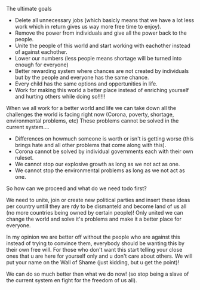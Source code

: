 The ultimate goals

* Delete all unnecessary jobs (which basicly means that we have a lot less work which in return gives us way more free time to enjoy).
* Remove the power from individuals and give all the power back to the people.
* Unite the people of this world and start working with eachother instead of against eachother.
* Lower our numbers (less people means shortage will be turned into enough for everyone)
* Better rewarding system where chances are not created by individuals but by the people and everyone has the same chance.
* Every child has the same options and oppertunities in life.
* Work for making this world a better place instead of enriching yourself and hurting others while doing so!!!!!

When we all work for a better world and life we can take down all the challenges the world is facing right now (Corona, poverty, shortage, environmental problems, etc)
These problems cannot be solved in the current system....

* Differences on howmuch someone is worth or isn't is getting worse (this brings hate and all other problems that come along with this).
* Corona cannot be solved by individual governments each with their own ruleset.
* We cannot stop our explosive growth as long as we not act as one.
* We cannot stop the environmental problems as long as we not act as one.

So how can we proceed and what do we need todo first?

We need to unite, join or create new political parties and insert these ideas per country untill they are rdy to be dismanteld and become land of us all (no more countries being owned by certain people)!
Only united we can change the world and solve it's problems and make it a better place for everyone.

In my opinion we are better off without the people who are against this instead of trying to convince them, everybody should be wanting this by their own free will.
For those who don't want this start telling your close ones that u are here for yourself only and u don't care about others.
We will put your name on the Wall of Shame (just kidding, but u get the point)!

We can do so much better then what we do now! (so stop being a slave of the current system en fight for the freedom of us all).
